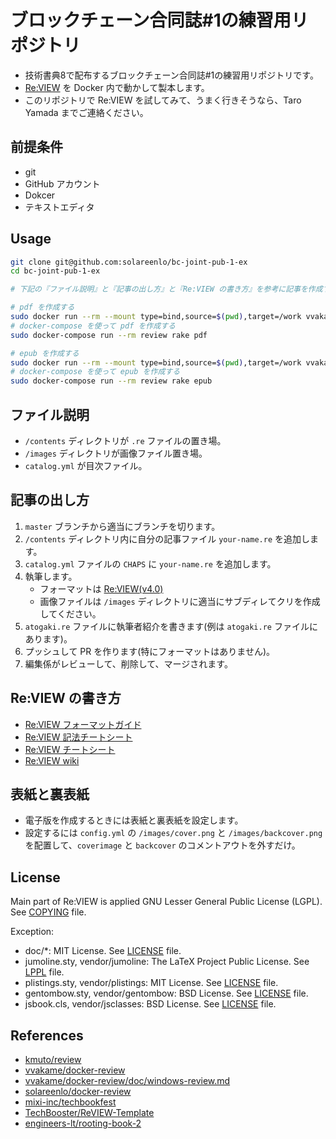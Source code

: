 # ブロックチェーン合同誌#1の練習用リポジトリ

- 技術書典8で配布するブロックチェーン合同誌#1の練習用リポジトリです。
- [Re:VIEW](https://github.com/kmuto/review) を Docker 内で動かして製本します。
- このリポジトリで Re:VIEW を試してみて、うまく行きそうなら、Taro Yamada までご連絡ください。

## 前提条件

- git
- GitHub アカウント
- Dokcer
- テキストエディタ

## Usage
```bash
git clone git@github.com:solareenlo/bc-joint-pub-1-ex
cd bc-joint-pub-1-ex

# 下記の『ファイル説明』と『記事の出し方』と『Re:VIEW の書き方』を参考に記事を作成する

# pdf を作成する
sudo docker run --rm --mount type=bind,source=$(pwd),target=/work vvakame/review:4.0 /bin/sh -c "cd /work && rake pdf"
# docker-compose を使って pdf を作成する
sudo docker-compose run --rm review rake pdf

# epub を作成する
sudo docker run --rm --mount type=bind,source=$(pwd),target=/work vvakame/review:4.0 /bin/sh -c "cd /work && rake epub"
# docker-compose を使って epub を作成する
sudo docker-compose run --rm review rake epub
```

## ファイル説明
- `/contents` ディレクトリが `.re` ファイルの置き場。
- `/images` ディレクトリが画像ファイル置き場。
- `catalog.yml` が目次ファイル。

## 記事の出し方
1. `master` ブランチから適当にブランチを切ります。
2. `/contents` ディレクトリ内に自分の記事ファイル `your-name.re` を追加します。
3. `catalog.yml` ファイルの `CHAPS` に `your-name.re` を追加します。
4. 執筆します。
    - フォーマットは [Re:VIEW(v4.0)](https://github.com/kmuto/review/tree/v4.0.0)
    - 画像ファイルは `/images` ディレクトリに適当にサブディレてクリを作成してください。
5. `atogaki.re` ファイルに執筆者紹介を書きます(例は `atogaki.re` ファイルにあります)。
6. プッシュして PR を作ります(特にフォーマットはありません)。
7. 編集係がレビューして、削除して、マージされます。

## Re:VIEW の書き方
- [Re:VIEW フォーマットガイド](https://github.com/kmuto/review/blob/master/doc/format.ja.md)
- [Re:VIEW 記法チートシート](https://qiita.com/froakie0021/items/b0f4ba5f242bbd571d4e)
- [Re:VIEW チートシート](https://gist.github.com/erukiti/c4e3189dda179a0f0b73299fb5787838)
- [Re:VIEW wiki](https://github.com/kmuto/review/wiki)

## 表紙と裏表紙
- 電子版を作成するときには表紙と裏表紙を設定します。
- 設定するには `config.yml` の `/images/cover.png` と `/images/backcover.png` を配置して、`coverimage` と `backcover` のコメントアウトを外すだけ。

## License
Main part of Re:VIEW is applied GNU Lesser General Public License (LGPL).
See [COPYING](https://github.com/kmuto/review/blob/master/COPYING) file.

Exception:

* doc/*: MIT License. See [LICENSE](https://github.com/kmuto/review/blob/master/doc/LICENSE) file.
* jumoline.sty, vendor/jumoline: The LaTeX Project Public License. See [LPPL](https://github.com/kmuto/review/blob/master/vendor/jumoline/lppl.txt) file.
* plistings.sty, vendor/plistings: MIT License. See [LICENSE](https://github.com/kmuto/review/blob/master/vendor/plistings/LICENSE) file.
* gentombow.sty, vendor/gentombow: BSD License. See [LICENSE](https://github.com/kmuto/review/blob/master/vendor/gentombow/LICENSE) file.
* jsbook.cls, vendor/jsclasses: BSD License. See [LICENSE](https://github.com/kmuto/review/blob/master/vendor/jsclasses/LICENSE) file.

## References
- [kmuto/review](https://github.com/kmuto/review)
- [vvakame/docker-review](https://github.com/vvakame/docker-review)
- [vvakame/docker-review/doc/windows-review.md](https://github.com/vvakame/docker-review/blob/master/doc/windows-review.md)
- [solareenlo/docker-review](https://github.com/solareenlo/docker-review)
- [mixi-inc/techbookfest](https://github.com/mixi-inc/techbookfest)
- [TechBooster/ReVIEW-Template](https://github.com/TechBooster/ReVIEW-Template)
- [engineers-lt/rooting-book-2](https://github.com/engineers-lt/rooting-book-2)

